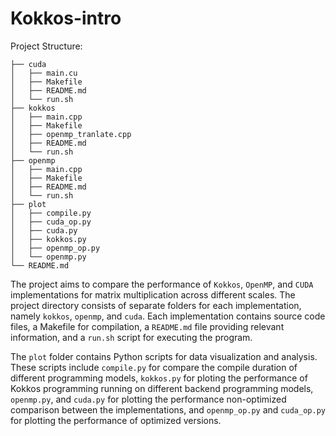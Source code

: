 # Kokkos-intro

Project Structure:
```
├── cuda
│   ├── main.cu
│   ├── Makefile
│   ├── README.md
│   └── run.sh
├── kokkos
│   ├── main.cpp
│   ├── Makefile
│   ├── openmp_tranlate.cpp
│   ├── README.md
│   └── run.sh
├── openmp
│   ├── main.cpp
│   ├── Makefile
│   ├── README.md
│   └── run.sh
├── plot
│   ├── compile.py
│   ├── cuda_op.py
│   ├── cuda.py
│   ├── kokkos.py
│   ├── openmp_op.py
│   └── openmp.py
└── README.md
```

The project aims to compare the performance of `Kokkos`, `OpenMP`, and `CUDA` implementations for matrix multiplication across different scales. The project directory consists of separate folders for each implementation, namely `kokkos`, `openmp`, and `cuda`. Each implementation contains source code files, a Makefile for compilation, a `README.md` file providing relevant information, and a `run.sh` script for executing the program.

The `plot` folder contains Python scripts for data visualization and analysis. These scripts include `compile.py` for compare the compile duration of different programming models, `kokkos.py` for ploting the performance of Kokkos programming running on different backend programming models, `openmp.py`, and `cuda.py` for plotting the performance non-optimized comparison between the implementations, and `openmp_op.py` and `cuda_op.py` for plotting the performance of optimized versions.